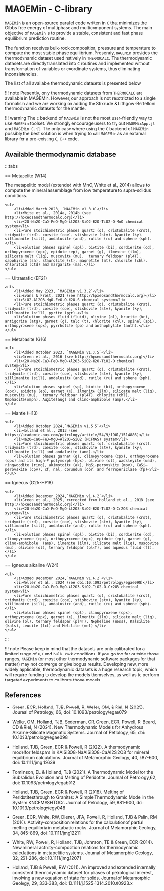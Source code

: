 # MAGEMin - C-library

`MAGEMin` is an open-source parallel code written in `C` that minimizes the Gibbs free energy of multiphase and multicomponent systems. The main objective of `MAGEMin` is to provide a stable, consistent and fast phase equilibrium prediction routine.

The function receives bulk-rock composition, pressure and temperature to compute the most stable phase equilibrium. Presently, `MAGEMin` provides the thermodynamic dataset used natively in `THERMOCALC`. The thermodynamic datasets are directly translated into `C` routines and implemented without transformation of variables or coordinate systems, thus eliminating inconsistencies. 

The list of all available thermodynamic datasets is presented below.

!!! note
    Presently, only thermodynamic datasets from `THERMOCALC` are available in MAGEMin. However, our approach is not resctricted to a single formalism and we are working on adding the Stixrude & Lithgow-Bertelloni thermodynamic datasets for the mantle. 

!!! warning
    The `C` backend of `MAGEMin` is not the most user-friendly way to use `MAGEMin` toolset. We strongly encourage users to try out `MAGEMinApp.jl` and `MAGEMin_C.jl`. The only case where using the `C` backend of `MAGEMin` possibly the best solution is when trying to call `MAGEMin` as an extarnal library for a pre-existing `C`, `C++` code.

## Available thermodynamic database

:::tabs

== Metapelite (W14)

The metapelitic model (extended with MnO, White et al., 2014) allows to compute the mineral assemblage from low temperature to supra-solidus conditions.

```@raw html
<ul>
    <li>Added March 2023, `MAGEMin v1.3.0`</li>
    <li>White et al., 2014a, 2014b (see http://hpxeosandthermocalc.org)</li>
    <li>K2O-Na2O-CaO-FeO-MgO-Al2O3-SiO2-H2O-TiO2-O-MnO chemical system</li>
    <li>Pure stoichiometric phases quartz (q), cristobalite (crst), tridymite (trd), coesite (coe), stishovite (stv), kyanite (ky), sillimanite (sill), andalusite (and), rutile (ru) and sphene (sph).</li>
    <li>Solution phases spinel (spl), biotite (bi), cordierite (cd), orthopyroxene (opx), epidote (ep), garnet (g), ilmenite (ilm), silicate melt (liq), muscovite (mu),  ternary feldspar (pl4T), sapphirine (sa), staurolite (st), magnetite (mt), chlorite (chl), chloritoid (ctd) and margarite (ma).</li>
</ul>
```

== Ultramafic (EF21)

```@raw html
<ul>
    <li>Added May 2023, `MAGEMin v1.3.2`</li>
    <li>Evans & Frost, 2021 (see http://hpxeosandthermocalc.org)</li>
    <li>SiO2-Al2O3-MgO-FeO-O-H2O-S chemical system</li>
    <li>Pure stoichiometric phases quartz (q), cristobalite (crst), tridymite (trd), coesite (coe), stishovite (stv), kyanite (ky), sillimanite (sill), pyrite (pyr).</li>
    <li>Solution phases fluid (fluid), olivine (ol), brucite (br), antigorite (atg), garnet (g), talc (t), chlorite (chl), spinel (spi), orthopyroxene (opx), pyrrhotite (po) and anthophylite (anth).</li>
</ul>
```

== Metabasite (G16)

```@raw html
<ul>
    <li>Added October 2023, `MAGEMin v1.3.5`</li>
    <li>Green et al., 2016 (see http://hpxeosandthermocalc.org)</li>
    <li>K2O-Na2O-CaO-FeO-MgO-Al2O3-SiO2-H2O-TiO2-O chemical system</li>
    <li>Pure stoichiometric phases quartz (q), cristobalite (crst), tridymite (trd), coesite (coe), stishovite (stv), kyanite (ky), sillimanite (sill), andalusite (and), rutile (ru) and sphene (sph).</li>
    <li>Solution phases spinel (sp), biotite (bi), orthopyroxene (opx), epidote (ep), garnet (g), ilmenite (ilm), silicate melt (liq), muscovite (mu),  ternary feldspar (pl4T), chlorite (chl), Omphacite(omph), Augite(aug) and clino-amphibole (amp).</li>
</ul>
```

== Mantle (H13)

```@raw html
<ul>
    <li>Added October 2024,`MAGEMin v1.5.5`</li>
    <li>Holland et al., 2013 (see https://academic.oup.com/petrology/article/54/9/1901/1514886)</li>
    <li>Na2O–CaO–FeO–MgO–Al2O3–SiO2 (NCFMAS) system</li>
    <li>Pure stoichiometric phases quartz (q), cristobalite (crst), tridymite (trd), coesite (coe), stishovite (stv), kyanite (ky), sillimanite (sill) and andalusite (and).</li>
    <li>Solution phases garnet (g), clinopyroxene (cpx), orthopyroxene (opx) and its high-P polymorph (hpx), olivine (ol), wadsleyite (wad), ringwoodite (ring), akimotoite (ak), MgSi-perovskite (mpv), CaSi–perovskite (cpv), cf, nal, corundum (cor) and ferropericlase (fp)</li>
</ul>
```

== Igneous (G25-HP18)

```@raw html
<ul>
    <li>Added December 2024,`MAGEMin v1.6.2`</li>
    <li>Green et al., 2025, corrected from Holland et al., 2018 (see http://hpxeosandthermocalc.org)</li>
    <li>K2O-Na2O-CaO-FeO-MgO-Al2O3-SiO2-H2O-TiO2-O-Cr2O3 chemical system</li>
    <li>Pure stoichiometric phases quartz (q), cristobalite (crst), tridymite (trd), coesite (coe), stishovite (stv), kyanite (ky), sillimanite (sill), andalusite (and), rutile (ru) and sphene (sph).</li>
    <li>Solution phases spinel (spl), biotite (bi), cordierite (cd), clinopyroxene (cpx), orthopyroxene (opx), epidote (ep), garnet (g), clino-amphibole  (amp), ilmenite (ilm), silicate melt (liq), muscovite (mu), olivine (ol), ternary feldspar (pl4T), and aqueous fluid (fl).</li>
</ul>
```

== Igneous alkaline (W24)

```@raw html
<ul>
    <li>Added December 2024,`MAGEMin v1.6.2`</li>
    <li>Weller et al., 2024 (see doi:10.1093/petrology/egae098)</li>
    <li>K2O-Na2O-CaO-FeO-MgO-Al2O3-SiO2-TiO2-O-Cr2O3 chemical system</li>
    <li>Pure stoichiometric phases quartz (q), cristobalite (crst), tridymite (trd), coesite (coe), stishovite (stv), kyanite (ky), sillimanite (sill), andalusite (and), rutile (ru) and sphene (sph). </li>
    <li>Solution phases spinel (spl), clinopyroxene (cpx), orthopyroxene (opx), garnet (g), ilmenite (ilm), silicate melt (liq), olivine (ol), ternary feldspar (pl4T), Nepheline (ness), Kalsilite (kals), Leucite (lct) and Melilite (mel).</li>
</ul>
```

:::

!!! note
    Please keep in mind that the datasets are only calibrated for a limited range of `P`,`T` and `bulk rock` conditions. If you go too far outside those ranges, `MAGEMin` (or most other thermodynamic software packages for that matter) may not converge or give bogus results. Developing new, more widely applicable, thermodynamic datasets is a huge research topic, which will require funding to develop the models themselves, as well as to perform targeted experiments to calibrate those models.

## References

- Green, ECR, Holland, TJB, Powell, R, Weller, OM, & Riel, N (2025). Journal of Petrology, 66, doi: 10.1093/petrology/egae079

- Weller, OM, Holland, TJB, Soderman, CR, Green, ECR, Powell, R, Beard, CD & Riel, N (2024). New Thermodynamic Models for Anhydrous Alkaline-Silicate Magmatic Systems. Journal of Petrology, 65, doi: 10.1093/petrology/egae098

- Holland, TJB, Green, ECR & Powell, R (2022). A thermodynamic modelfor feldspars in KAlSi3O8-NaAlSi3O8-CaAl2Si2O8 for mineral equilibrium calculations. Journal of Metamorphic Geology, 40, 587-600, doi: 10.1111/jmg.12639

- Tomlinson, EL & Holland, TJB (2021). A Thermodynamic Model for the Subsolidus Evolution and Melting of Peridotite. Journal of Petrology,62, doi: 10.1093/petrology/egab012

- Holland, TJB, Green, ECR & Powell, R (2018). Melting of Peridotitesthrough to Granites: A Simple Thermodynamic Model in the System KNCFMASHTOCr. Journal of Petrology, 59, 881-900, doi: 10.1093/petrology/egy048

- Green, ECR, White, RW, Diener, JFA, Powell, R, Holland, TJB & Palin, RM (2016). Activity-composition relations for the calculationof partial melting equilibria in metabasic rocks. Journal of Metamorphic Geology, 34, 845-869, doi: 10.1111/jmg12211

- White, RW, Powell, R, Holland, TJB, Johnson, TE & Green, ECR (2014). New mineral activity-composition relations for thermodynamic calculations in metapelitic systems. Journal of Metamorphic Geology, 32, 261-286, doi: 10.1111/jmg.12071

- Holland, TJB & Powell, RW (2011). An improved and extended internally consistent thermodynamic dataset for phases of petrological interest, involving a new equation of state for solids. Journal of Metamorphic Geology, 29, 333-383, doi: 10.1111/j.1525-1314.2010.00923.x
